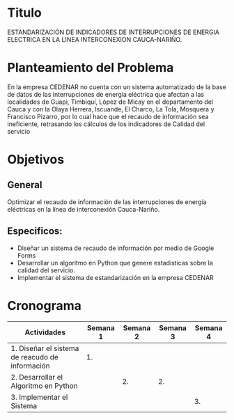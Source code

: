 # Titulo
ESTANDARIZACIÓN DE INDICADORES DE INTERRUPCIONES DE ENERGIA ELECTRICA EN LA LINEA INTERCONEXION 
CAUCA-NARIÑO.

# Planteamiento del Problema 
En la empresa CEDENAR no cuenta con un sistema automatizado de la base de datos de las 
interrupciones de energía eléctrica que afectan a las localidades de Guapi, Timbiquí, López de 
Micay en el departamento del Cauca y con la Olaya Herrera, Iscuande, El Charco, La Tola, Mosquera
y Francisco Pizarro, por lo cual hace que el recaudo de información sea ineficiente,
retrasando los cálculos de los indicadores de Calidad del servicio

# Objetivos 

## General 
Optimizar el recaudo de información de las interrupciones de energía 
eléctricas en la línea de interconexión Cauca-Nariño.

## Especificos:

- Diseñar un sistema de recaudo de información por medio de Google Forms
- Desarrollar un algoritmo en Python que genere estadisticas sobre la calidad del servicio.
- Implementar el sistema de estandarización en la empresa CEDENAR

# Cronograma 

| Actividades                                     | Semana 1 | Semana 2 | Semana 3 | Semana 4 |
|-------------------------------------------------|----------|----------|----------|----------|
| 1. Diseñar el sistema de reacudo de información | 1.       |          |          |          |
| 2. Desarrollar el Algoritmo en Python           |          |    2.    |    2.    |          |
| 3. Implementar el Sistema                       |          |          |          |     3.   |
